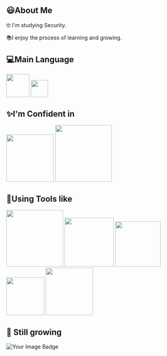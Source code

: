## 😃About Me
🤓 I'm studying Security.

📚I enjoy the process of learning and growing.

## 💻Main Language
<img src="https://img.shields.io/badge/C++-00599C.svg?&style=for-the-badge&logo=C++&logoColor=white" width="61"/> <img src="https://img.shields.io/badge/C%23-7c3aed.svg?&style=for-the-badge&logo=C-sharp&logoColor=white" width="45"/>

## ✨I'm Confident in
<img src="https://img.shields.io/badge/Ubuntu-E95420.svg?&style=for-the-badge&logo=Ubuntu&logoColor=white" width="125"/> <img src="https://img.shields.io/badge/kalilinux-557C94.svg?&style=for-the-badge&logo=kalilinux&logoColor=white" width="150"/>


## 🔧Using Tools like
<img src="https://img.shields.io/badge/Visual%20Studio-8249bb?style=for-the-badge&logo=Visual-Studio&logoColor=white" width="150"/> <img src="https://img.shields.io/badge/Visual%20Code-3ba8f2?style=for-the-badge&logo=Visual-Studio&logoColor=white" width="130"/> <img src="https://img.shields.io/badge/vmware-607078.svg?&style=for-the-badge&logo=vmware&logoColor=white" width="120"/> <img src="https://img.shields.io/badge/Unity-FFFFFF.svg?&style=for-the-badge&logo=Unity&logoColor=black" width="100"/> <img src="https://img.shields.io/badge/Discord-5865F2.svg?&style=for-the-badge&logo=Discord&logoColor=white" width="125"/> 

## 🌱 Still growing
<img src="https://tryhackme-badges.s3.amazonaws.com/gorapaduck.png" alt="Your Image Badge" />



